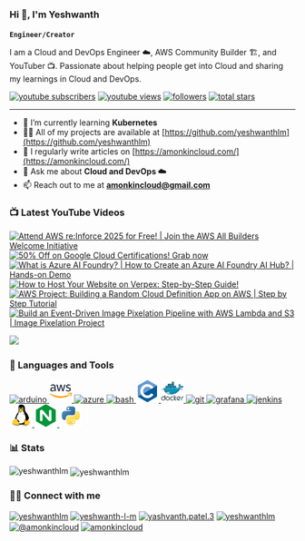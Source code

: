 ### Hi 👋, I'm Yeshwanth

**`Engineer/Creator`**

I am a Cloud and DevOps Engineer ☁️, AWS Community Builder 🏗️, and YouTuber 📺. Passionate about helping people get into Cloud and sharing my learnings in Cloud and DevOps.

   <p align="left">
      <a href="https://www.youtube.com/c/amonkincloud?sub_confirmation=1">
         <img alt="youtube subscribers" title="Subscribe to my YouTube channel" src="https://custom-icon-badges.demolab.com/youtube/channel/subscribers/UCwhERUcuzUCwr8x8mQ8zrcw?color=%23E05D44&label=SUBSCRIBE&logo=video&logoColor=white&style=for-the-badge&labelColor=CE4630"/></a> 
      <a href="https://www.youtube.com/c/amonkincloud">
         <img alt="youtube views" title="YouTube views" src="https://custom-icon-badges.demolab.com/youtube/channel/views/UCwhERUcuzUCwr8x8mQ8zrcw?color=%23E1AD0E&logo=eye&logoColor=white&style=for-the-badge&labelColor=C79600"/></a> 
      <a href="https://github.com/yeshwanthlm?tab=followers">
         <img alt="followers" title="Follow me on Github" src="https://custom-icon-badges.demolab.com/github/followers/yeshwanthlm?color=236ad3&labelColor=1155ba&style=for-the-badge&logo=person-add&label=Follow&logoColor=white"/></a>
      <a href="https://github.com/yeshwanthlm?tab=repositories&sort=stargazers">
         <img alt="total stars" title="Total stars on GitHub" src="https://custom-icon-badges.demolab.com/github/stars/yeshwanthlm?color=55960c&style=for-the-badge&labelColor=488207&logo=star"/></a>
   </p>

---

- 🌱 I’m currently learning **Kubernetes**
- 👨‍💻 All of my projects are available at [https://github.com/yeshwanthlm](https://github.com/yeshwanthlm)
- 📝 I regularly write articles on [https://amonkincloud.com/](https://amonkincloud.com/)
- 💬 Ask me about **Cloud and DevOps ☁️**
- 📫 Reach out to me at **amonkincloud@gmail.com**


### 📺 Latest YouTube Videos

<!-- BEGIN YOUTUBE-CARDS -->
[![Attend AWS re:Inforce 2025 for Free! | Join the AWS All Builders Welcome Initiative](https://ytcards.demolab.com/?id=fak6FltY1Vo&title=Attend+AWS+re%3AInforce+2025+for+Free%21+%7C+Join+the+AWS+All+Builders+Welcome+Initiative&lang=en&timestamp=1743597041&background_color=%230d1117&title_color=%23ffffff&stats_color=%23dedede&max_title_lines=1&width=250&border_radius=5 "Attend AWS re:Inforce 2025 for Free! | Join the AWS All Builders Welcome Initiative")](https://www.youtube.com/watch?v=fak6FltY1Vo)
[![50% Off on Google Cloud Certifications! Grab now](https://ytcards.demolab.com/?id=BJg9Ad9LCFw&title=50%25+Off+on+Google+Cloud+Certifications%21+Grab+now&lang=en&timestamp=1740589950&background_color=%230d1117&title_color=%23ffffff&stats_color=%23dedede&max_title_lines=1&width=250&border_radius=5 "50% Off on Google Cloud Certifications! Grab now")](https://www.youtube.com/watch?v=BJg9Ad9LCFw)
[![What is Azure AI Foundry? | How to Create an Azure AI Foundry AI Hub? | Hands-on Demo](https://ytcards.demolab.com/?id=GJWhEQVy4sM&title=What+is+Azure+AI+Foundry%3F+%7C+How+to+Create+an+Azure+AI+Foundry+AI+Hub%3F+%7C+Hands-on+Demo&lang=en&timestamp=1737376219&background_color=%230d1117&title_color=%23ffffff&stats_color=%23dedede&max_title_lines=1&width=250&border_radius=5 "What is Azure AI Foundry? | How to Create an Azure AI Foundry AI Hub? | Hands-on Demo")](https://www.youtube.com/watch?v=GJWhEQVy4sM)
[![How to Host Your Website on Verpex: Step-by-Step Guide!](https://ytcards.demolab.com/?id=VlIksooL0DE&title=How+to+Host+Your+Website+on+Verpex%3A+Step-by-Step+Guide%21&lang=en&timestamp=1730809827&background_color=%230d1117&title_color=%23ffffff&stats_color=%23dedede&max_title_lines=1&width=250&border_radius=5 "How to Host Your Website on Verpex: Step-by-Step Guide!")](https://www.youtube.com/watch?v=VlIksooL0DE)
[![AWS Project: Building a Random Cloud Definition App on AWS | Step by Step Tutorial](https://ytcards.demolab.com/?id=I1AtPhLW2os&title=AWS+Project%3A+Building+a+Random+Cloud+Definition+App+on+AWS+%7C+Step+by+Step+Tutorial&lang=en&timestamp=1729859407&background_color=%230d1117&title_color=%23ffffff&stats_color=%23dedede&max_title_lines=1&width=250&border_radius=5 "AWS Project: Building a Random Cloud Definition App on AWS | Step by Step Tutorial")](https://www.youtube.com/watch?v=I1AtPhLW2os)
[![Build an Event-Driven Image Pixelation Pipeline with AWS Lambda and S3 | Image Pixelation Project](https://ytcards.demolab.com/?id=jVztSyfoeF4&title=Build+an+Event-Driven+Image+Pixelation+Pipeline+with+AWS+Lambda+and+S3+%7C+Image+Pixelation+Project&lang=en&timestamp=1729600232&background_color=%230d1117&title_color=%23ffffff&stats_color=%23dedede&max_title_lines=1&width=250&border_radius=5 "Build an Event-Driven Image Pixelation Pipeline with AWS Lambda and S3 | Image Pixelation Project")](https://www.youtube.com/watch?v=jVztSyfoeF4)
<!-- END YOUTUBE-CARDS -->

[<img src="https://custom-icon-badges.demolab.com/badge/-Subscribe%20For%20More-red?style=for-the-badge&logo=video&logoColor=white"/>](https://www.youtube.com/c/amonkincloud?sub_confirmation=1)

### 🧰 Languages and Tools

<p align="left"> <a href="https://www.arduino.cc/" target="_blank" rel="noreferrer"> <img src="https://cdn.worldvectorlogo.com/logos/arduino-1.svg" alt="arduino" width="40" height="40"/> </a> <a href="https://aws.amazon.com" target="_blank" rel="noreferrer"> <img src="https://raw.githubusercontent.com/devicons/devicon/master/icons/amazonwebservices/amazonwebservices-original-wordmark.svg" alt="aws" width="40" height="40"/> </a> <a href="https://azure.microsoft.com/en-in/" target="_blank" rel="noreferrer"> <img src="https://www.vectorlogo.zone/logos/microsoft_azure/microsoft_azure-icon.svg" alt="azure" width="40" height="40"/> </a> <a href="https://www.gnu.org/software/bash/" target="_blank" rel="noreferrer"> <img src="https://www.vectorlogo.zone/logos/gnu_bash/gnu_bash-icon.svg" alt="bash" width="40" height="40"/> </a> <a href="https://www.cprogramming.com/" target="_blank" rel="noreferrer"> <img src="https://raw.githubusercontent.com/devicons/devicon/master/icons/c/c-original.svg" alt="c" width="40" height="40"/> </a> <a href="https://www.docker.com/" target="_blank" rel="noreferrer"> <img src="https://raw.githubusercontent.com/devicons/devicon/master/icons/docker/docker-original-wordmark.svg" alt="docker" width="40" height="40"/> </a> <a href="https://git-scm.com/" target="_blank" rel="noreferrer"> <img src="https://www.vectorlogo.zone/logos/git-scm/git-scm-icon.svg" alt="git" width="40" height="40"/> </a> <a href="https://grafana.com" target="_blank" rel="noreferrer"> <img src="https://www.vectorlogo.zone/logos/grafana/grafana-icon.svg" alt="grafana" width="40" height="40"/> </a> <a href="https://www.jenkins.io" target="_blank" rel="noreferrer"> <img src="https://www.vectorlogo.zone/logos/jenkins/jenkins-icon.svg" alt="jenkins" width="40" height="40"/> </a> <a href="https://www.linux.org/" target="_blank" rel="noreferrer"> <img src="https://raw.githubusercontent.com/devicons/devicon/master/icons/linux/linux-original.svg" alt="linux" width="40" height="40"/> </a> <a href="https://www.nginx.com" target="_blank" rel="noreferrer"> <img src="https://raw.githubusercontent.com/devicons/devicon/master/icons/nginx/nginx-original.svg" alt="nginx" width="40" height="40"/> </a> <a href="https://www.python.org" target="_blank" rel="noreferrer"> <img src="https://raw.githubusercontent.com/devicons/devicon/master/icons/python/python-original.svg" alt="python" width="40" height="40"/> </a> </p>

### 📊 Stats
<p><img align="left" src="https://github-readme-stats.vercel.app/api/top-langs?username=yeshwanthlm&show_icons=true&locale=en&layout=compact" alt="yeshwanthlm" /></p>

<p>&nbsp;<img align="center" src="https://github-readme-stats.vercel.app/api?username=yeshwanthlm&show_icons=true&locale=en" alt="yeshwanthlm" /></p>

### 🏄‍♂️ Connect with me
   <p align="left">
   <a href="https://dev.to/yeshwanthlm" target="blank"><img align="center" src="https://raw.githubusercontent.com/rahuldkjain/github-profile-readme-generator/master/src/images/icons/Social/devto.svg" alt="yeshwanthlm" height="30" width="40" /></a>
   <a href="https://linkedin.com/in/yeshwanth-l-m" target="blank"><img align="center" src="https://raw.githubusercontent.com/rahuldkjain/github-profile-readme-generator/master/src/images/icons/Social/linked-in-alt.svg" alt="yeshwanth-l-m" height="30" width="40" /></a>
   <a href="https://fb.com/yashvanth.patel.3" target="blank"><img align="center" src="https://raw.githubusercontent.com/rahuldkjain/github-profile-readme-generator/master/src/images/icons/Social/facebook.svg" alt="yashvanth.patel.3" height="30" width="40" /></a>
   <a href="https://instagram.com/yeshwanthlm" target="blank"><img align="center" src="https://raw.githubusercontent.com/rahuldkjain/github-profile-readme-generator/master/src/images/icons/Social/instagram.svg" alt="yeshwanthlm" height="30" width="40" /></a>
   <a href="https://hashnode.com/@amonkincloud" target="blank"><img align="center" src="https://raw.githubusercontent.com/rahuldkjain/github-profile-readme-generator/master/src/images/icons/Social/hashnode.svg" alt="@amonkincloud" height="30" width="40" /></a>
   <a href="https://www.youtube.com/c/amonkincloud" target="blank"><img align="center" src="https://raw.githubusercontent.com/rahuldkjain/github-profile-readme-generator/master/src/images/icons/Social/youtube.svg" alt="amonkincloud" height="30" width="40" /></a>
   </p>

